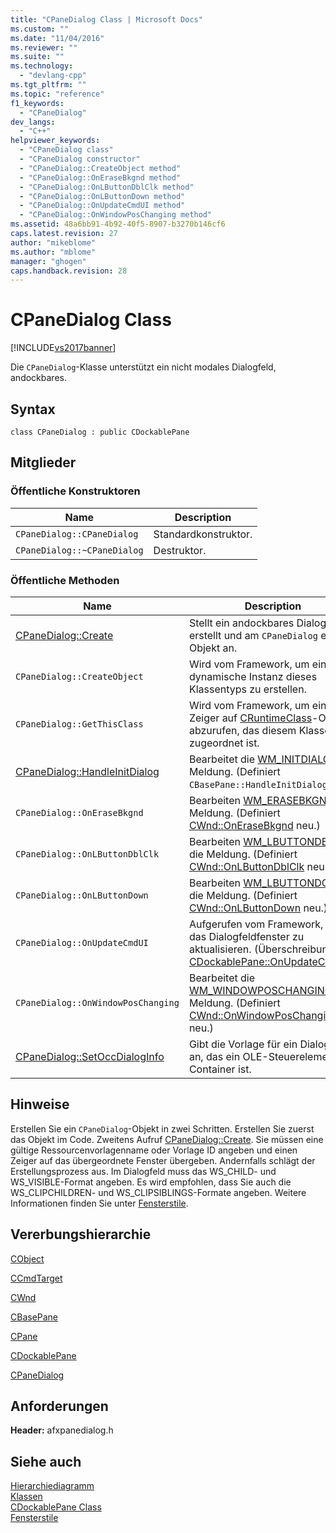 ```yaml
---
title: "CPaneDialog Class | Microsoft Docs"
ms.custom: ""
ms.date: "11/04/2016"
ms.reviewer: ""
ms.suite: ""
ms.technology: 
  - "devlang-cpp"
ms.tgt_pltfrm: ""
ms.topic: "reference"
f1_keywords: 
  - "CPaneDialog"
dev_langs: 
  - "C++"
helpviewer_keywords: 
  - "CPaneDialog class"
  - "CPaneDialog constructor"
  - "CPaneDialog::CreateObject method"
  - "CPaneDialog::OnEraseBkgnd method"
  - "CPaneDialog::OnLButtonDblClk method"
  - "CPaneDialog::OnLButtonDown method"
  - "CPaneDialog::OnUpdateCmdUI method"
  - "CPaneDialog::OnWindowPosChanging method"
ms.assetid: 48a6bb91-4b92-40f5-8907-b3270b146cf6
caps.latest.revision: 27
author: "mikeblome"
ms.author: "mblome"
manager: "ghogen"
caps.handback.revision: 28
---
```

# CPaneDialog Class
[!INCLUDE[vs2017banner](../../assembler/inline/includes/vs2017banner.md)]

Die `CPaneDialog`\-Klasse unterstützt ein nicht modales Dialogfeld, andockbares.  
  
## Syntax  
  
```  
class CPaneDialog : public CDockablePane  
```  
  
## Mitglieder  
  
### Öffentliche Konstruktoren  
  
|Name|Description|  
|----------|-----------------|  
|`CPaneDialog::CPaneDialog`|Standardkonstruktor.|  
|`CPaneDialog::~CPaneDialog`|Destruktor.|  
  
### Öffentliche Methoden  
  
|Name|Description|  
|----------|-----------------|  
|[CPaneDialog::Create](../Topic/CPaneDialog::Create.md)|Stellt ein andockbares Dialogfeld erstellt und am `CPaneDialog` einem Objekt an.|  
|`CPaneDialog::CreateObject`|Wird vom Framework, um eine dynamische Instanz dieses Klassentyps zu erstellen.|  
|`CPaneDialog::GetThisClass`|Wird vom Framework, um ein Zeiger auf [CRuntimeClass](../../mfc/reference/cruntimeclass-structure.md)\-Objekt abzurufen, das diesem Klassentyp zugeordnet ist.|  
|[CPaneDialog::HandleInitDialog](../Topic/CPaneDialog::HandleInitDialog.md)|Bearbeitet die [WM\_INITDIALOG](http://msdn.microsoft.com/library/windows/desktop/ms645428) Meldung.  \(Definiert `CBasePane::HandleInitDialog` neu.\)|  
|`CPaneDialog::OnEraseBkgnd`|Bearbeiten [WM\_ERASEBKGND](http://msdn.microsoft.com/library/windows/desktop/ms648055) die Meldung.  \(Definiert [CWnd::OnEraseBkgnd](../Topic/CWnd::OnEraseBkgnd.md) neu.\)|  
|`CPaneDialog::OnLButtonDblClk`|Bearbeiten [WM\_LBUTTONDBLCLK](http://msdn.microsoft.com/library/windows/desktop/ms645606) die Meldung.  \(Definiert [CWnd::OnLButtonDblClk](../Topic/CWnd::OnLButtonDblClk.md) neu.\)|  
|`CPaneDialog::OnLButtonDown`|Bearbeiten [WM\_LBUTTONDOWN](http://msdn.microsoft.com/library/windows/desktop/ms645607) die Meldung.  \(Definiert [CWnd::OnLButtonDown](../Topic/CWnd::OnLButtonDown.md) neu.\)|  
|`CPaneDialog::OnUpdateCmdUI`|Aufgerufen vom Framework, um das Dialogfeldfenster zu aktualisieren.  \(Überschreibungen [CDockablePane::OnUpdateCmdUI](assetId:///5dd61606-1c12-40d4-b024-f3839aa5e2e0).\)|  
|`CPaneDialog::OnWindowPosChanging`|Bearbeitet die [WM\_WINDOWPOSCHANGING](http://msdn.microsoft.com/library/windows/desktop/ms632653) Meldung.  \(Definiert [CWnd::OnWindowPosChanging](../Topic/CWnd::OnWindowPosChanging.md) neu.\)|  
|[CPaneDialog::SetOccDialogInfo](../Topic/CPaneDialog::SetOccDialogInfo.md)|Gibt die Vorlage für ein Dialogfeld an, das ein OLE\-Steuerelement\-Container ist.|  
  
## Hinweise  
 Erstellen Sie ein `CPaneDialog`\-Objekt in zwei Schritten.  Erstellen Sie zuerst das Objekt im Code.  Zweitens Aufruf [CPaneDialog::Create](../Topic/CPaneDialog::Create.md).  Sie müssen eine gültige Ressourcenvorlagenname oder Vorlage ID angeben und einen Zeiger auf das übergeordnete Fenster übergeben.  Andernfalls schlägt der Erstellungsprozess aus.  Im Dialogfeld muss das WS\_CHILD\- und WS\_VISIBLE\-Format angeben.  Es wird empfohlen, dass Sie auch die WS\_CLIPCHILDREN\- und WS\_CLIPSIBLINGS\-Formate angeben.  Weitere Informationen finden Sie unter [Fensterstile](../../mfc/reference/window-styles.md).  
  
## Vererbungshierarchie  
 [CObject](../../mfc/reference/cobject-class.md)  
  
 [CCmdTarget](../../mfc/reference/ccmdtarget-class.md)  
  
 [CWnd](../../mfc/reference/cwnd-class.md)  
  
 [CBasePane](../../mfc/reference/cbasepane-class.md)  
  
 [CPane](../../mfc/reference/cpane-class.md)  
  
 [CDockablePane](../../mfc/reference/cdockablepane-class.md)  
  
 [CPaneDialog](../../mfc/reference/cpanedialog-class.md)  
  
## Anforderungen  
 **Header:** afxpanedialog.h  
  
## Siehe auch  
 [Hierarchiediagramm](../../mfc/hierarchy-chart.md)   
 [Klassen](../../mfc/reference/mfc-classes.md)   
 [CDockablePane Class](../../mfc/reference/cdockablepane-class.md)   
 [Fensterstile](../../mfc/reference/window-styles.md)